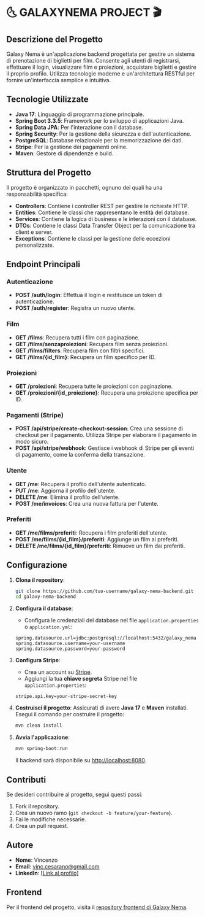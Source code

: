 # 🌜 GALAXYNEMA PROJECT 🎬

## Descrizione del Progetto

Galaxy Nema è un'applicazione backend progettata per gestire un sistema di prenotazione di biglietti per film. Consente agli utenti di registrarsi, effettuare il login, visualizzare film e proiezioni, acquistare biglietti e gestire il proprio profilo. Utilizza tecnologie moderne e un'architettura RESTful per fornire un'interfaccia semplice e intuitiva.

## Tecnologie Utilizzate

- **Java 17**: Linguaggio di programmazione principale.
- **Spring Boot 3.3.5**: Framework per lo sviluppo di applicazioni Java.
- **Spring Data JPA**: Per l'interazione con il database.
- **Spring Security**: Per la gestione della sicurezza e dell'autenticazione.
- **PostgreSQL**: Database relazionale per la memorizzazione dei dati.
- **Stripe**: Per la gestione dei pagamenti online.
- **Maven**: Gestore di dipendenze e build.

## Struttura del Progetto

Il progetto è organizzato in pacchetti, ognuno dei quali ha una responsabilità specifica:

- **Controllers**: Contiene i controller REST per gestire le richieste HTTP.
- **Entities**: Contiene le classi che rappresentano le entità del database.
- **Services**: Contiene la logica di business e le interazioni con il database.
- **DTOs**: Contiene le classi Data Transfer Object per la comunicazione tra client e server.
- **Exceptions**: Contiene le classi per la gestione delle eccezioni personalizzate.

## Endpoint Principali

### Autenticazione

- **POST /auth/login**: Effettua il login e restituisce un token di autenticazione.
- **POST /auth/register**: Registra un nuovo utente.

### Film

- **GET /films**: Recupera tutti i film con paginazione.
- **GET /films/senzaproiezioni**: Recupera film senza proiezioni.
- **GET /films/filters**: Recupera film con filtri specifici.
- **GET /films/{id_film}**: Recupera un film specifico per ID.

### Proiezioni

- **GET /proiezioni**: Recupera tutte le proiezioni con paginazione.
- **GET /proiezioni/{id_proiezione}**: Recupera una proiezione specifica per ID.

### Pagamenti (Stripe)

- **POST /api/stripe/create-checkout-session**: Crea una sessione di checkout per il pagamento. Utilizza Stripe per elaborare il pagamento in modo sicuro.
- **POST /api/stripe/webhook**: Gestisce i webhook di Stripe per gli eventi di pagamento, come la conferma della transazione.

### Utente

- **GET /me**: Recupera il profilo dell'utente autenticato.
- **PUT /me**: Aggiorna il profilo dell'utente.
- **DELETE /me**: Elimina il profilo dell'utente.
- **POST /me/invoices**: Crea una nuova fattura per l'utente.

### Preferiti

- **GET /me/films/preferiti**: Recupera i film preferiti dell'utente.
- **POST /me/films/{id_film}/preferiti**: Aggiunge un film ai preferiti.
- **DELETE /me/films/{id_film}/preferiti**: Rimuove un film dai preferiti.

## Configurazione

1. **Clona il repository**:
   ```bash
   git clone https://github.com/tuo-username/galaxy-nema-backend.git
   cd galaxy-nema-backend
   ```

2. **Configura il database**:
   - Configura le credenziali del database nel file `application.properties` o `application.yml`:

   ```properties
   spring.datasource.url=jdbc:postgresql://localhost:5432/galaxy_nema
   spring.datasource.username=your-username
   spring.datasource.password=your-password
   ```

3. **Configura Stripe**:
   - Crea un account su [Stripe](https://stripe.com).
   - Aggiungi la tua **chiave segreta** Stripe nel file `application.properties`:

   ```properties
   stripe.api.key=your-stripe-secret-key
   ```

4. **Costruisci il progetto**:
   Assicurati di avere **Java 17** e **Maven** installati. Esegui il comando per costruire il progetto:

   ```bash
   mvn clean install
   ```

5. **Avvia l'applicazione**:

   ```bash
   mvn spring-boot:run
   ```

   Il backend sarà disponibile su [http://localhost:8080](http://localhost:8080).

## Contributi

Se desideri contribuire al progetto, segui questi passi:

1. Fork il repository.
2. Crea un nuovo ramo (`git checkout -b feature/your-feature`).
3. Fai le modifiche necessarie.
4. Crea un pull request.

## Autore

- **Nome**: Vincenzo  
- **Email**: vinc.cesarano@gmail.com  
- **LinkedIn**: [[Link al profilo]](https://www.linkedin.com/in/vincenzo-cesarano-6b2602252/)

## Frontend

Per il frontend del progetto, visita il [repository frontend di Galaxy Nema](https://github.com/enzocesarano/GalaxyNema-FE).
